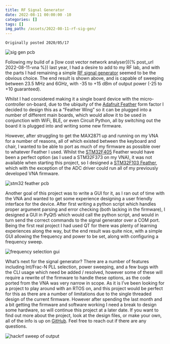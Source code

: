 ```yaml
---
title: RF Signal Generator
date: 2022-08-11 00:00:00 -10
categories: []
tags: []
img_path: /assets/2022-08-11-rf-sig-gen/
---
```


`Originally posted 2020/05/17`

![sig gen pcb](rf-sig-gen.jpg)

Following my build of a [low cost vector network analyser]({% post_url 2022-08-11-vna %}) last year, I had a desire to add to my RF lab, and with the parts I had remaining a simple [RF signal generator](https://github.com/joshajohnson/rf-sig-gen#readme) seemed to be the obvious choice. The end result is shown above, and is capable of sweeping between 23.5 MHz and 6GHz, with -35 to +15 dBm of output power (-25 to +10 guaranteed).

Whilst I had considered making it a single board device with the micro-controller on-board, due to the ubiquity of the [Adafruit Feather](https://www.adafruit.com/feather) form factor I decided to design this as a “Feather Wing” so it can be plugged into a number of different main boards, which would allow it to be used in conjunction with WiFi, BLE, or even Circuit Python, all by switching out the board it is plugged into and writing some new firmware.

However, after struggling to get the MAX2871 up and running on my VNA for a number of reasons, all of which existed between the keyboard and chair, I wanted to be able to port as much of my firmware as possible over to whatever Feather I used. Whilst the [STM32F405](https://www.adafruit.com/product/4382) Feather would have been a perfect option (as I used a STM32F373 on my VNA), it was not available when starting this project, so I designed a [STM32F103 Feather](https://github.com/joshajohnson/stm32f103-feather#stm32f103-feather), which with the exception of the ADC driver could run all of my previously developed VNA firmware.

![stm32 feather pcb](stm32f103-feather.jpeg)

Another goal of this project was to write a GUI for it, as I ran out of time with the VNA and wanted to get some experience designing a user friendly interface for the device. After first writing a python script which handles proper argument parsing and error checking (both lacking in the firmware), I designed a GUI in PyQt5 which would call the python script, and would in turn send the correct commands to the signal generator over a COM port. Being the first real project I had used QT for there was plenty of learning experiences along the way, but the end result was quite nice, with a simple GUI allowing the frequency and power to be set, along with configuring a frequency sweep.

![frequency selection gui](gui.png)

What’s next for the signal generator? There are a number of features including Int/Frac-N PLL selection, power sweeping, and a few bugs with the CLI usage which need be added / resolved, however some of these will require a rewrite of the firmware to handle these options, as the code ported from the VNA was very narrow in scope. As it is I’ve been looking for a project to play around with an RTOS on, and this project would be perfect for this as there are a number of limitations due to the single threaded design of the current firmware. However after spending the last month and a bit getting the firmware and software working I need a break to design some hardware, so will continue this project at a later date. If you want to find out more about the project, look at the design files, or make your own, all of the info is up on [GitHub](https://github.com/joshajohnson/rf-sig-gen#readme). Feel free to reach out if there are any questions. 

![hackrf sweep of output](hackrf-sweep-433.png)